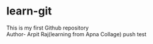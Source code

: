 # learn-git
This is my first Github repository
<br>
Author- Arpit Raj(learning from Apna Collage)
push test